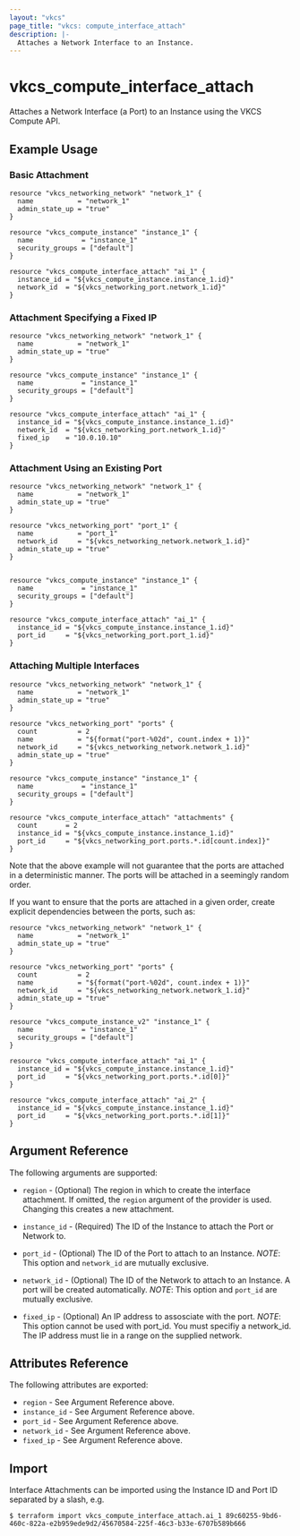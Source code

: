 ```yaml
---
layout: "vkcs"
page_title: "vkcs: compute_interface_attach"
description: |-
  Attaches a Network Interface to an Instance.
---
```


# vkcs\_compute\_interface\_attach

Attaches a Network Interface (a Port) to an Instance using the VKCS
Compute API.

## Example Usage

### Basic Attachment

```hcl
resource "vkcs_networking_network" "network_1" {
  name           = "network_1"
  admin_state_up = "true"
}

resource "vkcs_compute_instance" "instance_1" {
  name            = "instance_1"
  security_groups = ["default"]
}

resource "vkcs_compute_interface_attach" "ai_1" {
  instance_id = "${vkcs_compute_instance.instance_1.id}"
  network_id  = "${vkcs_networking_port.network_1.id}"
}

```

### Attachment Specifying a Fixed IP

```hcl
resource "vkcs_networking_network" "network_1" {
  name           = "network_1"
  admin_state_up = "true"
}

resource "vkcs_compute_instance" "instance_1" {
  name            = "instance_1"
  security_groups = ["default"]
}

resource "vkcs_compute_interface_attach" "ai_1" {
  instance_id = "${vkcs_compute_instance.instance_1.id}"
  network_id  = "${vkcs_networking_port.network_1.id}"
  fixed_ip    = "10.0.10.10"
}

```


### Attachment Using an Existing Port

```hcl
resource "vkcs_networking_network" "network_1" {
  name           = "network_1"
  admin_state_up = "true"
}

resource "vkcs_networking_port" "port_1" {
  name           = "port_1"
  network_id     = "${vkcs_networking_network.network_1.id}"
  admin_state_up = "true"
}


resource "vkcs_compute_instance" "instance_1" {
  name            = "instance_1"
  security_groups = ["default"]
}

resource "vkcs_compute_interface_attach" "ai_1" {
  instance_id = "${vkcs_compute_instance.instance_1.id}"
  port_id     = "${vkcs_networking_port.port_1.id}"
}

```

### Attaching Multiple Interfaces

```hcl
resource "vkcs_networking_network" "network_1" {
  name           = "network_1"
  admin_state_up = "true"
}

resource "vkcs_networking_port" "ports" {
  count          = 2
  name           = "${format("port-%02d", count.index + 1)}"
  network_id     = "${vkcs_networking_network.network_1.id}"
  admin_state_up = "true"
}

resource "vkcs_compute_instance" "instance_1" {
  name            = "instance_1"
  security_groups = ["default"]
}

resource "vkcs_compute_interface_attach" "attachments" {
  count       = 2
  instance_id = "${vkcs_compute_instance.instance_1.id}"
  port_id     = "${vkcs_networking_port.ports.*.id[count.index]}"
}
```

Note that the above example will not guarantee that the ports are attached in
a deterministic manner. The ports will be attached in a seemingly random
order.

If you want to ensure that the ports are attached in a given order, create
explicit dependencies between the ports, such as:

```hcl
resource "vkcs_networking_network" "network_1" {
  name           = "network_1"
  admin_state_up = "true"
}

resource "vkcs_networking_port" "ports" {
  count          = 2
  name           = "${format("port-%02d", count.index + 1)}"
  network_id     = "${vkcs_networking_network.network_1.id}"
  admin_state_up = "true"
}

resource "vkcs_compute_instance_v2" "instance_1" {
  name            = "instance_1"
  security_groups = ["default"]
}

resource "vkcs_compute_interface_attach" "ai_1" {
  instance_id = "${vkcs_compute_instance.instance_1.id}"
  port_id     = "${vkcs_networking_port.ports.*.id[0]}"
}

resource "vkcs_compute_interface_attach" "ai_2" {
  instance_id = "${vkcs_compute_instance.instance_1.id}"
  port_id     = "${vkcs_networking_port.ports.*.id[1]}"
}
```

## Argument Reference

The following arguments are supported:

* `region` - (Optional) The region in which to create the interface attachment.
    If omitted, the `region` argument of the provider is used. Changing this
    creates a new attachment.

* `instance_id` - (Required) The ID of the Instance to attach the Port or Network to.

* `port_id` - (Optional) The ID of the Port to attach to an Instance.
   _NOTE_: This option and `network_id` are mutually exclusive.

* `network_id` - (Optional) The ID of the Network to attach to an Instance. A port will be created automatically.
   _NOTE_: This option and `port_id` are mutually exclusive.

* `fixed_ip` - (Optional) An IP address to assosciate with the port.
   _NOTE_: This option cannot be used with port_id. You must specifiy a network_id. The IP address must lie in a range on the supplied network.

## Attributes Reference

The following attributes are exported:

* `region` - See Argument Reference above.
* `instance_id` - See Argument Reference above.
* `port_id` - See Argument Reference above.
* `network_id` - See Argument Reference above.
* `fixed_ip`  - See Argument Reference above.

## Import

Interface Attachments can be imported using the Instance ID and Port ID
separated by a slash, e.g.

```
$ terraform import vkcs_compute_interface_attach.ai_1 89c60255-9bd6-460c-822a-e2b959ede9d2/45670584-225f-46c3-b33e-6707b589b666
```
